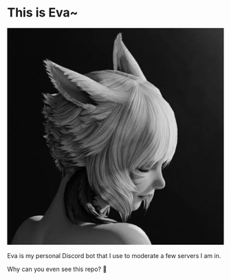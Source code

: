 # This is Eva~

![Eva's Profile Picture](/img/profile.png)

Eva is my personal Discord bot that I use to moderate a few servers I am in.

Why can you even see this repo? 🤔